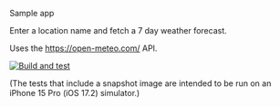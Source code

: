 Sample app

Enter a location name and fetch a 7 day weather forecast. 

Uses the https://open-meteo.com/ API.

[![Build and test](https://github.com/matsomatic/WeatherApp/actions/workflows/ios.yml/badge.svg)](https://github.com/matsomatic/WeatherApp/actions/workflows/ios.yml)

(The tests that include a snapshot image are intended to be run on an iPhone 15 Pro (iOS 17.2) simulator.)
